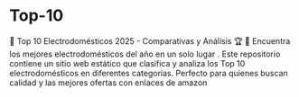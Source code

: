 # Top-10
🔌 Top 10 Electrodomésticos 2025 - Comparativas y Análisis 🏆 📢 Encuentra los mejores electrodomésticos del año en un solo lugar . Este repositorio contiene un sitio web estático que clasifica y analiza los Top 10 electrodomésticos en diferentes categorías. Perfecto para quienes buscan calidad y las mejores ofertas con enlaces de amazon
